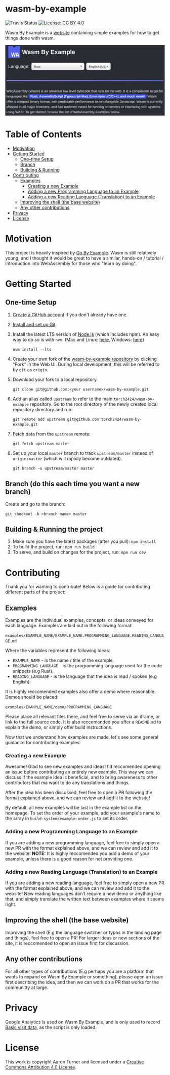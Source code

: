 # wasm-by-example

![Travis Status](https://travis-ci.org/torch2424/wasm-by-example.svg?branch=master) [![License: CC BY 4.0](https://img.shields.io/badge/License-CC%20BY%204.0-lightgrey.svg)](https://creativecommons.org/licenses/by/4.0/)

Wasm By Example is a [website](https://wasmbyexample.dev/) containing simple examples for how to get things done with wasm.

![Wasm By Example Website Header](./assets/readmeBanner.png)

# Table of Contents

- [Motivation](#motivation)
- [Getting Started](#getting-started)
  - [One-time Setup](#one-time-setup)
  - [Branch](#branch-do-this-each-time-you-want-a-new-branch)
  - [Building & Running](#building-&-running-the-project)
- [Contributing](#contributing)
  - [Examples](#examples)
    - [Creating a new Example](#creating-a-new-example)
    - [Adding a new Programming Language to an Example](#adding-a-new-programming-language-to-an-example)
    - [Adding a new Reading Language (Translation) to an Example](#adding-a-new-reading-language-translation-to-an-example)
  - [Improving the shell (the base website)](#improving-the-shell-the-base-website)
  - [Any other contributions](#any-other-contributions)
- [Privacy](#privacy)
- [License](#license)

# Motivation

This project is heavily inspired by [Go By Example](https://gobyexample.com/). Wasm is still relatively young, and I thought it would be great to have a similar, hands-on / tutorial / introduction into WebAssembly for those who "learn by doing".

# Getting Started

## One-time Setup

1. [Create a GitHub account](https://help.github.com/articles/signing-up-for-a-new-github-account/) if you don't already have one.
2. [Install and set up Git](https://help.github.com/articles/set-up-git/).
3. Install the latest LTS version of [Node.js](https://nodejs.org/) (which includes npm). An easy way to do so is with `nvm`. (Mac and Linux: [here](https://github.com/creationix/nvm), Windows: [here](https://github.com/coreybutler/nvm-windows))

   ```shell
   nvm install --lts
   ```

4. Create your own fork of the [wasm-by-example repository](https://github.com/torch2424/wasm-by-example) by clicking "Fork" in the Web UI. During local development, this will be referred to by `git` as `origin`.

5. Download your fork to a local repository.

   ```shell
   git clone git@github.com:<your username>/wasm-by-example.git
   ```

6. Add an alias called `upstream` to refer to the main `torch2424/wasm-by-example` repository. Go to the root directory of the
   newly created local repository directory and run:

   ```shell
   git remote add upstream git@github.com:torch2424/wasm-by-example.git
   ```

7. Fetch data from the `upstream` remote:

   ```shell
   git fetch upstream master
   ```

8. Set up your local `master` branch to track `upstream/master` instead of `origin/master` (which will rapidly become
   outdated).

   ```shell
   git branch -u upstream/master master
   ```

## Branch (do this each time you want a new branch)

Create and go to the branch:

```shell
git checkout -b <branch name> master
```

## Building & Running the project

1. Make sure you have the latest packages (after you pull): `npm install`
2. To build the project, run: `npm run build`
3. To serve, and build on changes for the project, run: `npm run dev`

# Contributing

Thank you for wanting to contribute! Below is a guide for contributing different parts of the project:

## Examples

Examples are the individual examples, concepts, or ideas conveyed for each language. Examples are laid out in the following format:

`examples/EXAMPLE_NAME/EXAMPLE_NAME.PROGRAMMING_LANGUAGE.READING_LANGUAGE.md`

Where the variables represent the following ideas:

- `EXAMPLE_NAME` - is the name / title of the example.
- `PROGRAMMING_LANGUAGE` - is the programming language used for the code snippets (e.g Rust).
- `READING_LANGUAGE` - is the language that the idea is read / spoken (e.g English).

It is highly reccomended examples also offer a demo where reasonable. Demos should be placed:

`examples/EXAMPLE_NAME/demo/PROGRAMMING_LANGUAGE`

Please place all relevant files there, and feel free to serve via an iframe, or link to the full source code. It is also reccomended you offer a `README.md` to explain the demo, or simply offer build instructions.

Now that we understand how examples are made, let's see some general guidance for contributing examples:

### Creating a new Example

Awesome! Glad to see new examples and ideas! I'd reccomended opening an issue before contributing an entirely new example. This way we can discuss if the example idea is beneficial, and to bring awareness to other contributors that ma want to do any translations and things.

After the idea has been discussed, feel free to open a PR following the format explained above, and we can review and add it to the website!

By default, all new examples will be last in the example list on the homepage. To set the order of your example, add your example's name to the array in `build-system/example-order.js` to set its order.

### Adding a new Programming Language to an Example

If you are adding a new programming language, feel free to simply open a new PR with the format explained above, and we can review and add it to the website! **NOTE:** It is highly reccomended you add a demo of your example, unless there is a good reason for not providing one.

### Adding a new Reading Language (Translation) to an Example

If you are adding a new reading language, feel free to simply open a new PR with the format explained above, and we can review and add it to the website! New reading languages don't require a new demo or anything like that, and simply translate the written text between examples where it seems right.

## Improving the shell (the base website)

Improving the shell (E.g the language switcher or typos in the landing page and things), feel free to open a PR! For larger ideas or new sections of the site, it is reccomended to open an issue first for discussion.

## Any other contributions

For all other types of contributions (E.g perhaps you are a platform that wants to expand on Wasm By Example or something), please open an issue first describing the idea, and then we can work on a PR that works for the communitty at large.

# Privacy

Google Analytics is used on Wasm By Example, and is only used to record [Basic visit data](https://support.google.com/analytics/answer/6004245?ref_topic=2919631), as the script is only loaded.

# License

This work is copyright Aaron Turner and licensed under a [Creative Commons Attribution 4.0 License](https://creativecommons.org/licenses/by/4.0/).
